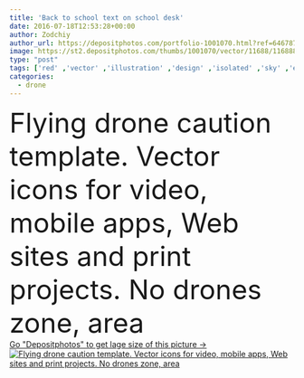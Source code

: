 ```yaml
---
title: 'Back to school text on school desk'
date: 2016-07-18T12:53:28+00:00
author: Zodchiy
author_url: https://depositphotos.com/portfolio-1001070.html?ref=64678756
image: https://st2.depositphotos.com/thumbs/1001070/vector/11688/116888330/api_thumb_450.jpg?forcejpeg=true
type: "post"
tags: ['red' ,'vector' ,'illustration' ,'design' ,'isolated' ,'sky' ,'equipment' ,'sign' ,'vehicle' ,'danger' ,'black' ,'technology' ,'silhouette' ,'symbol' ,'icon' ,'stylized' ,'digital' ,'camera' ,'remote' ,'safety' ,'security' ,'fly' ,'stencil' ,'military' ,'flight' ,'warning' ,'attack' ,'innovation' ,'aircraft' ,'spy' ,'surveillance' ,'predator' ,'stop' ,'plane' ,'logo' ,'aerial' ,'pictogram' ,'zone' ,'ban' ,'prohibited' ,'copter' ,'drone' ,'piloted' ,'unmanned' ,'uav' ,'no fly' ,'quadrocopter' ]
categories: 
  - drone
---
```

<div aling="center">
            <font size="60"> Flying drone caution template. Vector icons for video, mobile apps, Web sites and print projects. No drones zone, area</font>   
</div>
<div>
    <a href='https://st2.depositphotos.com/thumbs/1001070/vector/11688/116888330/api_thumb_450.jpg?forcejpeg=true?ref=64678756' target=_blank > Go "Depositphotos" to get lage size of this picture ->
        <img href='https://st2.depositphotos.com/thumbs/1001070/vector/11688/116888330/api_thumb_450.jpg?forcejpeg=true?ref=64678756' src='https://st2.depositphotos.com/1001070/11688/v/950/depositphotos_116888330-stock-illustration-back-to-school-text-on.jpg?forcejpeg=true' alt='Flying drone caution template. Vector icons for video, mobile apps, Web sites and print projects. No drones zone, area' >
    </a>
</div>
